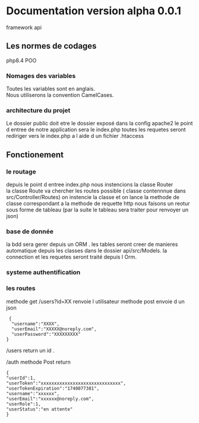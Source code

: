 # Documentation  version alpha 0.0.1
framework api 


## Les normes de codages 
php8.4 POO 

### Nomages des variables

Toutes les variables sont en anglais.  
Nous utiliserons la convention CamelCases.  

### architecture du projet

Le dossier public doit etre le dossier exposé dans la config apache2 
le point d entree de notre application sera le index.php
toutes les requetes seront rediriger vers le index.php a l aide d un fichier .htaccess

## Fonctionement

### le routage

depuis le point d entree index.php nous instencions la classe Router  
 la classe Route va chercher les routes possible ( classe contennnue dans src/Controller/Routes)
 on instencie la classe et on lance la methode de classe correspondant a la methode de requette http 
 nous faisons un reotur sous forme de tableau (par la suite le tableau sera traiter pour renvoyer un json) 

### base de donnée

la bdd sera gerer depuis un ORM .
les tables seront creer de manieres automatique depuis les classes dans le dossier api/src/Models.
la connection et les requetes seront traité depuis l Orm.

### systeme authentification


### les routes 
methode get
/users?id=XX   renvoie l utilisateur 
methode post 
envoie d un json 
```
 {
  "username":"XXXX",
  "userEmail":"XXXXX@noreply.com",
  "userPassword":"XXXXXXXXX"  
}
```
/users 
return un id .

/auth methode Post 
return 
```
{
"userId":1,
"userToken":"xxxxxxxxxxxxxxxxxxxxxxxxxxxxxx",
"userTokenExpiration":"1740077381",
"username":"xxxxxx",
"userEmail":"xxxxxx@noreply.com",
"userRole":1,
"userStatus":"en attente"
}
```